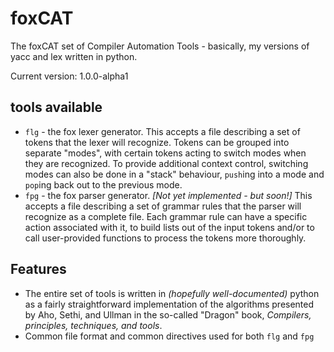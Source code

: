 # foxCAT
The foxCAT set of Compiler Automation Tools - basically, my versions of yacc and lex written in python.

Current version:  1.0.0-alpha1

## tools available
* `flg` - the fox lexer generator.  This accepts a file describing a set of tokens that the lexer will recognize.  Tokens can be grouped into separate "modes", with certain tokens acting to switch modes when they are recognized.  To provide additional context control, switching modes can also be done in a "stack" behaviour, `push`ing into a mode and `pop`ing back out to the previous mode.
* `fpg` - the fox parser generator.  *[Not yet implemented - but soon!]*  This accepts a file describing a set of grammar rules that the parser will recognize as a complete file.  Each grammar rule can have a specific action associated with it, to build lists out of the input tokens and/or to call user-provided functions to process the tokens more thoroughly.

## Features
* The entire set of tools is written in _(hopefully well-documented)_ python as a fairly straightforward implementation of the algorithms presented by Aho, Sethi, and Ullman in the so-called "Dragon" book, _Compilers, principles, techniques, and tools_.
* Common file format and common directives used for both `flg` and `fpg`
